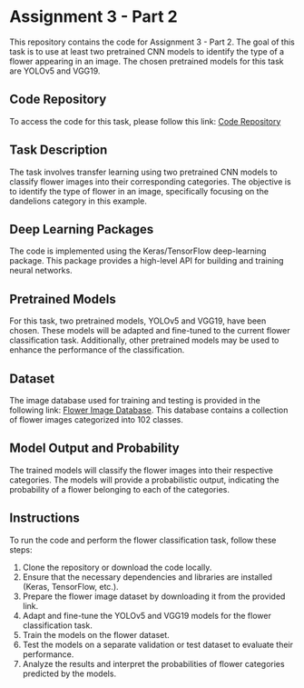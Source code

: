 # Assignment 3 - Part 2

This repository contains the code for Assignment 3 - Part 2. The goal of this task is to use at least two pretrained CNN models to identify the type of a flower appearing in an image. The chosen pretrained models for this task are YOLOv5 and VGG19.

## Code Repository
To access the code for this task, please follow this link: [Code Repository](https://github.com/orisimh/Ass3_Part2)

## Task Description
The task involves transfer learning using two pretrained CNN models to classify flower images into their corresponding categories. The objective is to identify the type of flower in an image, specifically focusing on the dandelions category in this example.

## Deep Learning Packages
The code is implemented using the Keras/TensorFlow deep-learning package. This package provides a high-level API for building and training neural networks.

## Pretrained Models
For this task, two pretrained models, YOLOv5 and VGG19, have been chosen. These models will be adapted and fine-tuned to the current flower classification task. Additionally, other pretrained models may be used to enhance the performance of the classification.

## Dataset
The image database used for training and testing is provided in the following link: [Flower Image Database](https://www.robots.ox.ac.uk/~vgg/data/flowers/102/). This database contains a collection of flower images categorized into 102 classes.

## Model Output and Probability
The trained models will classify the flower images into their respective categories. The models will provide a probabilistic output, indicating the probability of a flower belonging to each of the categories.

## Instructions
To run the code and perform the flower classification task, follow these steps:

1. Clone the repository or download the code locally.
2. Ensure that the necessary dependencies and libraries are installed (Keras, TensorFlow, etc.).
3. Prepare the flower image dataset by downloading it from the provided link.
4. Adapt and fine-tune the YOLOv5 and VGG19 models for the flower classification task.
5. Train the models on the flower dataset.
6. Test the models on a separate validation or test dataset to evaluate their performance.
7. Analyze the results and interpret the probabilities of flower categories predicted by the models.
